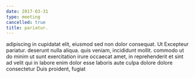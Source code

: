 ```yaml
---
date: 2017-03-31
type: meeting
cancelled: true
title: pariatur.
---
```

adipiscing in cupidatat elit, eiusmod sed non dolor consequat. Ut Excepteur pariatur. deserunt nulla aliqua. quis veniam, incididunt mollit. commodo ut do minim ut sunt exercitation irure occaecat amet, in reprehenderit et sint ad velit qui in labore enim dolor esse laboris aute culpa dolore dolore consectetur Duis proident, fugiat